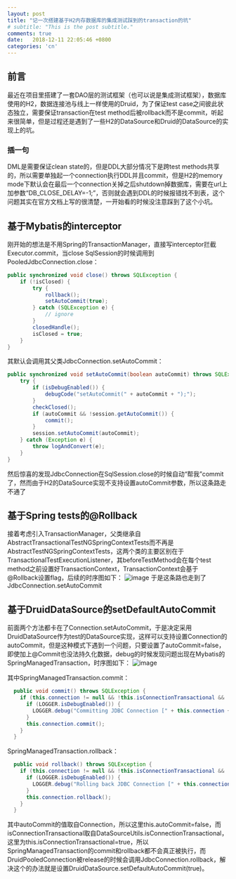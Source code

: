 ```yaml
---
layout: post
title: "记一次搭建基于H2内存数据库的集成测试踩到的transaction的坑"
# subtitle: "This is the post subtitle."
comments: true
date:   2018-12-11 22:05:46 +0800
categories: 'cn'
---
```


## 前言
最近在项目里搭建了一套DAO层的测试框架（也可以说是集成测试框架），数据库使用的H2，数据连接池与线上一样使用的Druid，为了保证test case之间彼此状态独立，需要保证transaction在test method后被rollback而不是commit，听起来很简单，但是过程还是遇到了一些H2的DataSource和Druid的DataSource的实现上的坑。

### 插一句
DML是需要保证clean state的，但是DDL大部分情况下是跨test methods共享的，所以需要单独起一个connection执行DDL并且commit，但是H2的memory mode下默认会在最后一个connection关掉之后shutdown掉数据库，需要在url上加参数“DB_CLOSE_DELAY=-1;”，否则就会遇到DDL的时候报错找不到表，这个问题其实在官方文档上写的很清楚，一开始看的时候没注意踩到了这个小坑。

## 基于Mybatis的interceptor
刚开始的想法是不用Spring的TransactionManager，直接写interceptor拦截Executor.commit，当close SqlSession的时候调用到PooledJdbcConnection.close：
```java
public synchronized void close() throws SQLException {
    if (!isClosed) {
        try {
            rollback();
            setAutoCommit(true);
        } catch (SQLException e) {
            // ignore
        }
        closedHandle();
        isClosed = true;
    }
}
```
其默认会调用其父类JdbcConnection.setAutoCommit：
```java
public synchronized void setAutoCommit(boolean autoCommit) throws SQLException {
    try {
        if (isDebugEnabled()) {
            debugCode("setAutoCommit(" + autoCommit + ");");
        }
        checkClosed();
        if (autoCommit && !session.getAutoCommit()) {
            commit();
        }
        session.setAutoCommit(autoCommit);
    } catch (Exception e) {
        throw logAndConvert(e);
    }
}
```
然后惊喜的发现JdbcConnection在SqlSession.close的时候自动“帮我”commit了，然而由于H2的DataSource实现不支持设置autoCommit参数，所以这条路走不通了

## 基于Spring tests的@Rollback
接着考虑引入TransactionManager，父类继承自AbstractTransactionalTestNGSpringContextTests而不再是AbstractTestNGSpringContextTests，这两个类的主要区别在于TransactionalTestExecutionListener，其beforeTestMethod会在每个test method之前设置好TransactionContext，TransactionContext会基于@Rollback设置flag，后续的时序图如下：
![image](https://user-images.githubusercontent.com/3426457/50400713-c8c6ce00-07c3-11e9-9406-a849197e6e61.png)
于是这条路也走到了JdbcConnection.setAutoCommit

## 基于DruidDataSource的setDefaultAutoCommit
前面两个方法都卡在了Connection.setAutoCommit，于是决定采用DruidDataSource作为test的DataSource实现，这样可以支持设置Connection的autoCommit，但是这种模式下遇到一个问题，只要设置了autoCommit=false，即使加上@Commit也没法持久化数据，debug的时候发现问题出现在Mybatis的SpringManagedTransaction，时序图如下：
![image](https://user-images.githubusercontent.com/3426457/50401974-a934a300-07cd-11e9-859b-24776fd34067.png)

其中SpringManagedTransaction.commit：
```java
  public void commit() throws SQLException {
    if (this.connection != null && !this.isConnectionTransactional && !this.autoCommit) {
      if (LOGGER.isDebugEnabled()) {
        LOGGER.debug("Committing JDBC Connection [" + this.connection + "]");
      }
      this.connection.commit();
    }
  }
```
SpringManagedTransaction.rollback：
```java
  public void rollback() throws SQLException {
    if (this.connection != null && !this.isConnectionTransactional && !this.autoCommit) {
      if (LOGGER.isDebugEnabled()) {
        LOGGER.debug("Rolling back JDBC Connection [" + this.connection + "]");
      }
      this.connection.rollback();
    }
  }
```
其中autoCommit的值取自Connection，所以这里this.autoCommit=false，而isConnectionTransactional取自DataSourceUtils.isConnectionTransactional，这里为this.isConnectionTransactional=true，所以SpringManagedTransaction的commit和rollback都不会真正被执行，而DruidPooledConnection被release的时候会调用JdbcConnection.rollback，解决这个的办法就是设置DruidDataSource.setDefaultAutoCommit(true)。